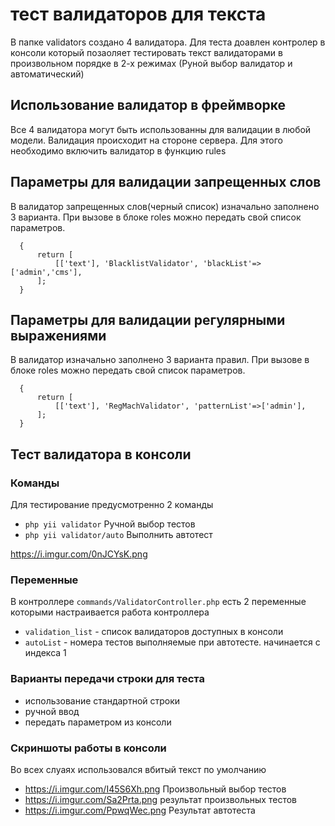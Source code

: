 # тест валидаторов для текста

В папке validators создано 4 валидатора. Для теста доавлен контролер в консоли который позаоляет тестировать текст валидаторами в произвольном порядке в 2-х режимах (Руной выбор валидатор и автоматический)

## Использование валидатор в фреймворке

Все 4 валидатора могут быть использованны для валидации в любой модели. Валидация происходит на стороне сервера. Для этого необходимо включить валидатор в функцию rules

## Параметры для валидации запрещенных слов

В валидатор запрещенных слов(черный список) изначально заполнено 3 варианта. При вызове в блоке roles можно передать свой список параметров.

```public function rules()
  {
      return [
          [['text'], 'BlacklistValidator', 'blackList'=>['admin','cms'],
      ];
  }
```

## Параметры для валидации регулярными выражениями

В валидатор изначально заполнено 3 варианта правил. При вызове в блоке roles можно передать свой список параметров.

```public function rules()
  {
      return [
          [['text'], 'RegMachValidator', 'patternList'=>['admin'],
      ];
  }
```

## Тест валидатора в консоли

### Команды
Для тестирование предусмотренно 2 команды

- ``php yii validator`` Ручной выбор тестов
- ``php yii validator/auto`` Выполнить автотест

https://i.imgur.com/0nJCYsK.png

### Переменные
В контроллере `commands/ValidatorController.php` есть 2 переменные которыми настраивается работа контроллера
- ```validation_list``` - список валидаторов доступных в консоли
- ```autoList``` - номера тестов выполняемые при автотесте. начинается с индекса 1

### Варианты передачи строки для теста
- использование стандартной строки
- ручной ввод
- передать параметром из консоли

### Скриншоты работы в консоли

Во всех слуаях использовался вбитый текст по умолчанию 

- https://i.imgur.com/I45S6Xh.png Произвольный выбор тестов
- https://i.imgur.com/Sa2Prta.png результат произвольных тестов
- https://i.imgur.com/PpwqWec.png Результат автотеста

